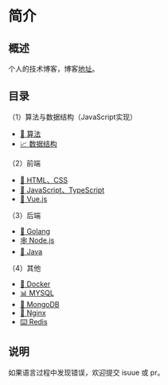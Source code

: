 # 简介

## 概述

个人的技术博客，博客[地址](https://blog.harahozi.cn/docs/)。

## 目录

（1）算法与数据结构（JavaScript实现）

- [🍉 算法](https://blog.harahozi.cn/docs/alg/binary-search.html)
- [📈 数据结构](https://blog.harahozi.cn/docs/alg/)

（2）前端

- [🎨 HTML、CSS](https://blog.harahozi.cn/docs/html-css/)
- [🥕 JavaScript、TypeScript](https://blog.harahozi.cn/docs/javascript/)
- [🧮 Vue.js](https://blog.harahozi.cn/docs/vue/)

（3）后端

- [🐹 Golang](https://blog.harahozi.cn/docs/node/)
- [🕸 Node.js](https://blog.harahozi.cn/docs/node/)
- [🐸 Java](https://blog.harahozi.cn/docs/java/)

（4）其他

- [🐋 Docker](https://blog.harahozi.cn/docs/other/docker.html)
- [📊 MYSQL](https://blog.harahozi.cn/docs/other/mysql.html)
- [🥭 MongoDB](https://blog.harahozi.cn/docs/other/mongodb.html)
- [🧩 Nginx](https://blog.harahozi.cn/docs/other/nginx.html)
- [⌨️ Redis](https://blog.harahozi.cn/docs/other/redis.html)

## 说明

如果语言过程中发现错误，欢迎提交 isuue 或 pr。
